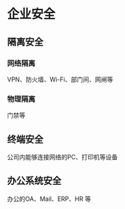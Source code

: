 # 企业安全



## 隔离安全

### 网络隔离

VPN、防火墙、Wi-Fi、部门间、网闸等

### 物理隔离

门禁等



## 终端安全

公司内能够连接网络的PC、打印机等设备



## 办公系统安全

办公的OA、Mail、ERP、HR 等








